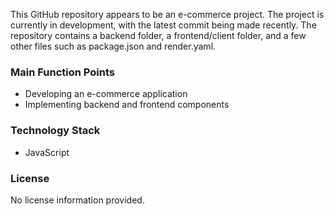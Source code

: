  
This GitHub repository appears to be an e-commerce project. The project is currently in development, with the latest commit being made recently. The repository contains a backend folder,
a frontend/client folder, and a few other files such as package.json and render.yaml.

### Main Function Points
- Developing an e-commerce application
- Implementing backend and frontend components

### Technology Stack
- JavaScript

### License
No license information provided.

